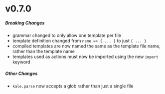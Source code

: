 v0.7.0
======

##### Breaking Changes

* grammar changed to only allow one template per file
* template definition changed from `name => { ... }` to just `{ ... }`
* compiled templates are now named the same as the template file name, rather than the template name
* templates used as actions must now be imported using the new `import` keyword

##### Other Changes

* `kale.parse` now accepts a glob rather than just a single file